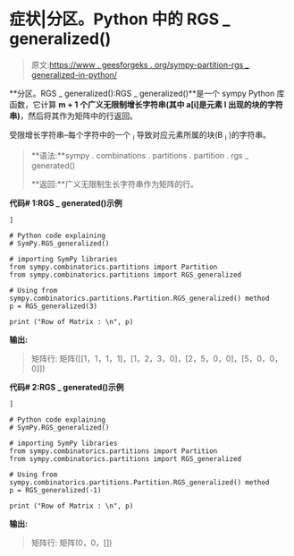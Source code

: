 # 症状|分区。Python 中的 RGS _ generalized()

> 原文:[https://www . geesforgeks . org/sympy-partition-rgs _ generalized-in-python/](https://www.geeksforgeeks.org/sympy-partition-rgs_generalized-in-python/)

**分区。RGS _ generalized():RGS _ generalized()**是一个 sympy Python 库函数，它计算 **m + 1 个广义无限制增长字符串(其中 a[i]是元素 I 出现的块的字符串)**，然后将其作为矩阵中的行返回。

受限增长字符串–每个字符中的一个 <sub>i</sub> 导致对应元素所属的块(B <sub>i</sub> )的字符串。

> **语法:**sympy . combinations . partitions . partition . rgs _ generated()
> 
> **返回:**广义无限制生长字符串作为矩阵的行。

**代码# 1:RGS _ generated()示例**

```
]

# Python code explaining
# SymPy.RGS_generalized()

# importing SymPy libraries
from sympy.combinatorics.partitions import Partition
from sympy.combinatorics.partitions import RGS_generalized

# Using from sympy.combinatorics.partitions.Partition.RGS_generalized() method 
p = RGS_generalized(3)

print ("Row of Matrix : \n", p)
```

**输出:**

> 矩阵行:
> 矩阵([[1，1，1，1]，[1，2，3，0]，[2，5，0，0]，[5，0，0，0]])

**代码# 2:RGS _ generated()示例**

```
]

# Python code explaining
# SymPy.RGS_generalized()

# importing SymPy libraries
from sympy.combinatorics.partitions import Partition
from sympy.combinatorics.partitions import RGS_generalized

# Using from sympy.combinatorics.partitions.Partition.RGS_generalized() method 
p = RGS_generalized(-1)

print ("Row of Matrix : \n", p)
```

**输出:**

> 矩阵行:
> 矩阵(0，0，[])